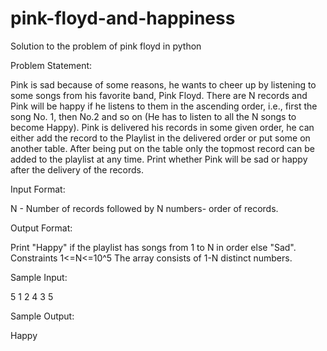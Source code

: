 # pink-floyd-and-happiness
Solution to the problem of pink floyd in python

Problem Statement:

Pink is sad because of some reasons, he wants to cheer up by listening to some songs from his favorite band, Pink Floyd.
There are N records and Pink will be happy if he listens to them in the ascending order, i.e., first the song No. 1, then No.2 and so on (He has to listen to all the N songs to become Happy).
Pink is delivered his records in some given order, he can either add the record to the Playlist in the delivered order or put some on another table. After being put on the table only the topmost record can be added to the playlist at any time.
Print whether Pink will be sad or happy after the delivery of the records.

Input Format:

N - Number of records followed by
N numbers- order of records.

Output Format:

Print "Happy" if the playlist has songs from 1 to N in order else "Sad".
Constraints
1<=N<=10^5
The array consists of 1-N distinct numbers.

Sample Input:

5
1 2 4 3 5

Sample Output:

Happy
